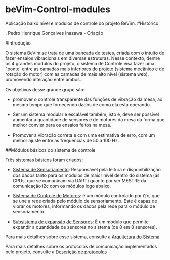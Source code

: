 # beVim-Control-modules
Aplicação baixo nível e módulos de controle do projeto BeVim.
#Histórico

. Pedro Henrique Gonçalves Inazawa - Criação

#Introdução

O sistema BeVim se trata de uma bancada de testes, criada com o intuito de fazer ensaios vibracionais em diversas estruturas. Nesse contexto, dentre os 4 grandes módulos do projeto, o sistema de Controle visa fazer uma "ponte' entre as camadas mais inferiores do projeto (sistema mecânico e de rotação do motor) com as camadas de mais alto nível (sistema web), promovendo interação entre ambos. 

Os objetivos desse grande grupo são:

 * promover o controle transparente das funções de vibração da mesa, ao mesmo tempo que fornecendo dados de como ela está operando. 

 * Ser um sistema modular e escalável também, isto é, deve ser possível aumentar a quantidade de sensores e de motores da mesa da forma que melhor convier para os ensaios feitos na mesa.

 * Promover a vibração correta e com uma estimativa de erro, com um melhor ajuste entre as frequencias de 50 a 100 Hz.


##Módulos básicos do sistema de controle

Três sistemas básicos foram criados: 

 * [Sistema de Sensoriamento](Modules/MeasureBoard/Documentation/MeasureBoard.md): Responsável pela leitura e disponibilização dos dados tanto para os módulos de maior nível dentro do sistema (as CPUs, que se comunicam via UART) quanto por ser MESTRE da comunicação i2c com os módulos logo abaixo.

 * [Sistema de Controle de Motores](Modules/MotorControlBoard/Documentation/MotorControlBoard.md): é um módulo controlado por i2c, que se une a rede criada pelo módulo de sensoriamento. Este é capaz de vibrar os motores, informando os dados pela rede para o módulo de sensoriamento.

 * [Subsistema de expansão de Sensores](Modules/ExpansionBoard/Documentation/ExpansionBoard.md): É um módulo que permite expandir a quantidade de sensores no sistema (de 8 em 8 sensores).

Para mais detalhes sobre esse sistema, consulte a [Arquitetura do Sistema](Documentation/SystemArchitecture.md)

Para mais detalhes sobre os protocolos de comunicação implementados pelo projeto, consulte a [Descrição de protocolos](Simulators/BeVim-Protocol-Simulator/Documentation/Protocol.md)






